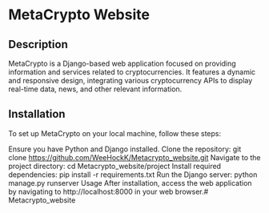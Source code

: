 # MetaCrypto Website
## Description
MetaCrypto is a Django-based web application focused on providing information and services related to cryptocurrencies. It features a dynamic and responsive design, integrating various cryptocurrency APIs to display real-time data, news, and other relevant information.

## Installation
To set up MetaCrypto on your local machine, follow these steps:

Ensure you have Python and Django installed.
Clone the repository: git clone https://github.com/WeeHockK/Metacrypto_website.git
Navigate to the project directory: cd Metacrypto_website/project
Install required dependencies: pip install -r requirements.txt
Run the Django server: python manage.py runserver
Usage
After installation, access the web application by navigating to http://localhost:8000 in your web browser.# Metacrypto_website
